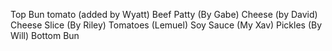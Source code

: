 Top Bun
tomato (added by Wyatt)
Beef Patty (By Gabe)
Cheese (by David)
Cheese Slice (By Riley)
Tomatoes (Lemuel)
Soy Sauce (My Xav)
Pickles (By Will)
Bottom Bun